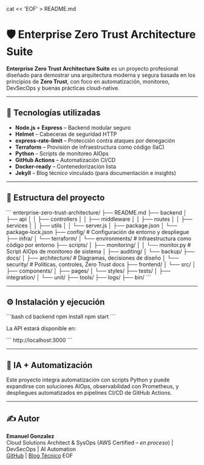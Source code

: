 cat << 'EOF' > README.md
# 🛡️ Enterprise Zero Trust Architecture Suite

**Enterprise Zero Trust Architecture Suite** es un proyecto profesional diseñado para demostrar una arquitectura moderna y segura basada en los principios de **Zero Trust**, con foco en automatización, monitoreo, DevSecOps y buenas prácticas cloud-native.

---

## 🚀 Tecnologías utilizadas

- **Node.js + Express** – Backend modular seguro  
- **Helmet** – Cabeceras de seguridad HTTP  
- **express-rate-limit** – Protección contra ataques por denegación  
- **Terraform** – Provisión de infraestructura como código (IaC)  
- **Python** – Scripts de monitoreo AIOps  
- **GitHub Actions** – Automatización CI/CD  
- **Docker-ready** – Contenedorización lista  
- **Jekyll** – Blog técnico vinculado (para documentación e insights)  

---

## 📂 Estructura del proyecto

\`\`\`
enterprise-zero-trust-architecture/
├── README.md
├── backend
│   ├── api
│   │   ├── controllers
│   │   ├── middleware
│   │   ├── routes
│   │   ├── services
│   │   ├── utils
│   │   └── server.js
│   ├── package.json
│   └── package-lock.json
├── config/                  # Configuración de entorno y despliegue
├── infra/
│   └── terraform/
│       └── environments/    # Infraestructura como código por entorno
├── scripts/
│   ├── monitoring/
│   │   └── monitor.py       # Script AIOps de monitoreo de sistema
│   ├── auditing/
│   └── backup/
├── docs/
│   ├── architecture/        # Diagramas, decisiones de diseño
│   └── security/            # Políticas, controles, Zero Trust docs
├── frontend/
│   └── src/
│       ├── components/
│       ├── pages/
│       └── styles/
├── tests/
│   ├── integration/
│   └── unit/
├── tools/
├── logs/
├── bin/
\`\`\`

---

## ⚙️ Instalación y ejecución

\`\`\`bash
cd backend
npm install
npm start
\`\`\`

La API estará disponible en:

\`\`\`
http://localhost:3000
\`\`\`

---

## 🧠 IA + Automatización

Este proyecto integra automatización con scripts Python y puede expandirse con soluciones AIOps, observabilidad con Prometheus, y despliegues automatizados en pipelines CI/CD de GitHub Actions.

---

## ✍️ Autor

**Emanuel Gonzalez**  
Cloud Solutions Architect & SysOps (AWS Certified – *en proceso*) | DevSecOps | AI Automation  
[GitHub](https://github.com/Emanuelgm1998) | [Blog Técnico](https://emanuelgm1998.github.io)
EOF
